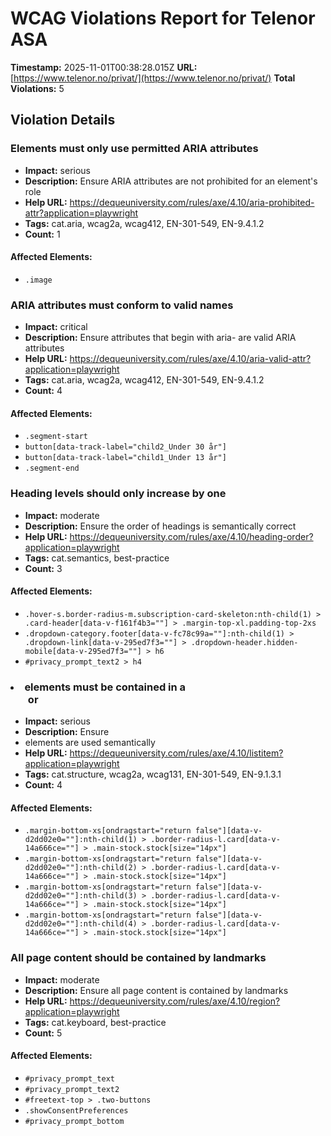 # WCAG Violations Report for Telenor ASA

**Timestamp:** 2025-11-01T00:38:28.015Z
**URL:** [https://www.telenor.no/privat/](https://www.telenor.no/privat/)
**Total Violations:** 5

## Violation Details

### Elements must only use permitted ARIA attributes

- **Impact:** serious
- **Description:** Ensure ARIA attributes are not prohibited for an element's role
- **Help URL:** https://dequeuniversity.com/rules/axe/4.10/aria-prohibited-attr?application=playwright
- **Tags:** cat.aria, wcag2a, wcag412, EN-301-549, EN-9.4.1.2
- **Count:** 1

#### Affected Elements:

- `.image`

### ARIA attributes must conform to valid names

- **Impact:** critical
- **Description:** Ensure attributes that begin with aria- are valid ARIA attributes
- **Help URL:** https://dequeuniversity.com/rules/axe/4.10/aria-valid-attr?application=playwright
- **Tags:** cat.aria, wcag2a, wcag412, EN-301-549, EN-9.4.1.2
- **Count:** 4

#### Affected Elements:

- `.segment-start`
- `button[data-track-label="child2_Under 30 år"]`
- `button[data-track-label="child1_Under 13 år"]`
- `.segment-end`

### Heading levels should only increase by one

- **Impact:** moderate
- **Description:** Ensure the order of headings is semantically correct
- **Help URL:** https://dequeuniversity.com/rules/axe/4.10/heading-order?application=playwright
- **Tags:** cat.semantics, best-practice
- **Count:** 3

#### Affected Elements:

- `.hover-s.border-radius-m.subscription-card-skeleton:nth-child(1) > .card-header[data-v-f161f4b3=""] > .margin-top-xl.padding-top-2xs`
- `.dropdown-category.footer[data-v-fc78c99a=""]:nth-child(1) > .dropdown-link[data-v-295ed7f3=""] > .dropdown-header.hidden-mobile[data-v-295ed7f3=""] > h6`
- `#privacy_prompt_text2 > h4`

### <li> elements must be contained in a <ul> or <ol>

- **Impact:** serious
- **Description:** Ensure <li> elements are used semantically
- **Help URL:** https://dequeuniversity.com/rules/axe/4.10/listitem?application=playwright
- **Tags:** cat.structure, wcag2a, wcag131, EN-301-549, EN-9.1.3.1
- **Count:** 4

#### Affected Elements:

- `.margin-bottom-xs[ondragstart="return false"][data-v-d2dd02e0=""]:nth-child(1) > .border-radius-l.card[data-v-14a666ce=""] > .main-stock.stock[size="14px"]`
- `.margin-bottom-xs[ondragstart="return false"][data-v-d2dd02e0=""]:nth-child(2) > .border-radius-l.card[data-v-14a666ce=""] > .main-stock.stock[size="14px"]`
- `.margin-bottom-xs[ondragstart="return false"][data-v-d2dd02e0=""]:nth-child(3) > .border-radius-l.card[data-v-14a666ce=""] > .main-stock.stock[size="14px"]`
- `.margin-bottom-xs[ondragstart="return false"][data-v-d2dd02e0=""]:nth-child(4) > .border-radius-l.card[data-v-14a666ce=""] > .main-stock.stock[size="14px"]`

### All page content should be contained by landmarks

- **Impact:** moderate
- **Description:** Ensure all page content is contained by landmarks
- **Help URL:** https://dequeuniversity.com/rules/axe/4.10/region?application=playwright
- **Tags:** cat.keyboard, best-practice
- **Count:** 5

#### Affected Elements:

- `#privacy_prompt_text`
- `#privacy_prompt_text2`
- `#freetext-top > .two-buttons`
- `.showConsentPreferences`
- `#privacy_prompt_bottom`
